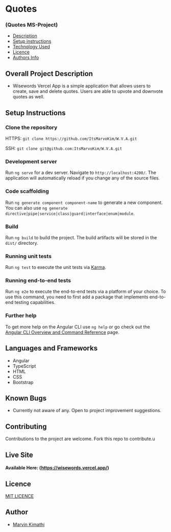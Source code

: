 # Quotes

### (Quotes MS-Project)

- [Description](#overall-project-description)
- [Setup instructions](#setup-instructions)
- [Technology Used](#languages-and-frameworks)
- [Licence](#Licence)
- [Authors Info](#Author)

## Overall Project Description

- Wisewords Vercel App is a simple application that allows users to create, save and delete quotes. Users are able to upvote and downvote quotes as well.

## Setup Instructions

### Clone the repository

HTTPS: `git clone https://github.com/ItsMarvoKim/W.V.A.git`

SSH: `git clone git@github.com:ItsMarvoKim/W.V.A.git`
### Development server

Run `ng serve` for a dev server. Navigate to `http://localhost:4200/`. The application will automatically reload if you change any of the source files.

### Code scaffolding

Run `ng generate component component-name` to generate a new component. You can also use `ng generate directive|pipe|service|class|guard|interface|enum|module`.

### Build

Run `ng build` to build the project. The build artifacts will be stored in the `dist/` directory.

### Running unit tests

Run `ng test` to execute the unit tests via [Karma](https://karma-runner.github.io).

### Running end-to-end tests

Run `ng e2e` to execute the end-to-end tests via a platform of your choice. To use this command, you need to first add a package that implements end-to-end testing capabilities.

### Further help

To get more help on the Angular CLI use `ng help` or go check out the [Angular CLI Overview and Command Reference](https://angular.io/cli) page.

## Languages and Frameworks

- Angular
- TypeScript
- HTML
- CSS
- Bootstrap

## Known Bugs

- Currently not aware of any. Open to project improvement suggestions.

## Contributing

Contributions to the project are welcome. Fork this repo to contribute.u
## Live Site

#### Available Here: (https://wisewords.vercel.app/)

## Licence

[MIT LICENCE](LICENSE)

## Author

- [Marvin Kimathi](https://github.com/ItsMarvoKim)
